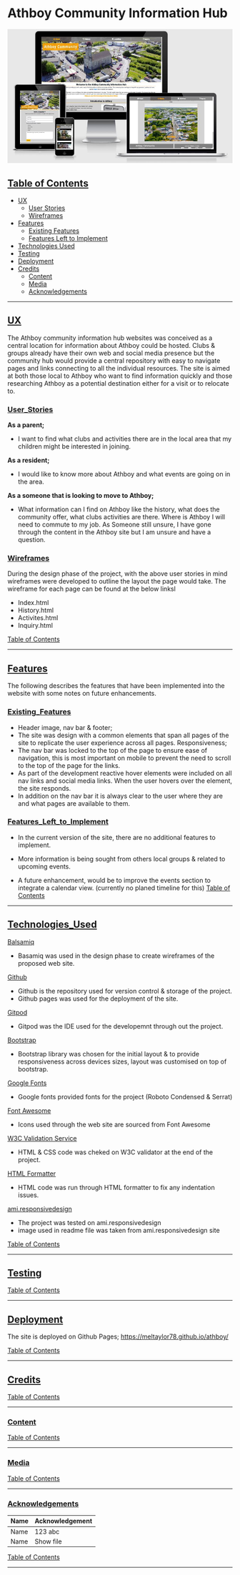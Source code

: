# **Athboy Community Information Hub** 
<img src="/development_assets/athboy_community_hub.jpg">

## <ins>Table of Contents<ins>

- [UX](#UX) 
    - [User Stories](#User_Stories)
    - [Wireframes](#Wireframes)
- [Features](#Features)
    - [Existing Features](#Existing_Features)
    - [Features Left to Implement](#Features_Left_to_Implement)
- [Technologies Used](#Technologies_Used)
- [Testing](#Testing)
- [Deployment](#Deployment)
- [Credits](#Credits)
    - [Content](#Content)
    - [Media](#Media)
    - [Acknowledgements](#Acknowledgements)


- - - -
## **<ins>UX</ins>**
The Athboy community information hub websites was conceived as a central location for information about Athboy could be hosted. Clubs & groups 
already have their own web and social media presence but the community hub would provide a central repository with easy to navigate pages and 
links connecting to all the individual resources. The site is aimed at both those local to Athboy who want to find information quickly and 
those researching Athboy as a potential destination either for a visit or to relocate to. 

### <ins>User_Stories</ins>

**As a parent;**
- I want to find what clubs and activities there are in the local area that my children might be interested in joining.

**As a resident;**
- I would like to know more about Athboy and what events are going on in the area.

**As a someone that is looking to move to Athboy;**
- What information can I find on Athboy like the history, what does the community offer, what clubs activities are there. Where is Athboy I will need to commute to my job.
As Someone still unsure, I have gone through the content in the Athboy site but I am unsure and have a question. 

### <ins>Wireframes</ins>
During the design phase of the project, with the above user stories in mind wireframes were developed to outline the layout the page would take.
The wireframe for each page can be found at the below linksl

- Index.html
- History.html
- Activites.html
- Inquiry.html

[Table of Contents](#contents)
- - - -
## **<ins>Features</ins>**
The following describes the features that have been implemented into the website with some notes on future enhancements.
### <ins>Existing_Features</ins>
- Header image, nav bar & footer;
- The site was design with a common elements that span all pages of the site to replicate the user experience across all pages.
Responsiveness;
- The nav bar was locked to the top of the page to ensure ease of navigation, this is most important on mobile to prevent the need to scroll to the top of the page for the links.
- As part of the development reactive hover elements were included on all nav links and social media links. When the user hovers over the element, the site responds.
- In addition on the nav bar it is always clear to the user where they are and what pages are available to them. 

### <ins>Features_Left_to_Implement</ins>
- In the current version of the site, there are no additional features to implement.
- More information is being sought from others local groups & related to upcoming events.

- A future enhancement, would be to improve the events section to integrate a calendar view. (currently no planed timeline for this)
[Table of Contents](#contents)
- - - -
## <ins>Technologies_Used</ins>
[Balsamiq](#https://balsamiq.com/wireframes/)
- Basamiq was used in the design phase to create wireframes of the proposed web site.

[Github](#https://github.com/)
- Github is the repository used for version control & storage of the project.
- Github pages was used for the deployment of the site.

[Gitpod](#https://www.gitpod.io/)
- Gitpod was the IDE used for the developemnt through out the project.

[Bootstrap](#https://getbootstrap.com/)
- Bootstrap library was chosen for the initial layout & to provide responsiveness across devices sizes, layout was customised on top of bootstrap.

[Google Fonts](#https://fonts.google.com/)
- Google fonts provided fonts for the project (Roboto Condensed & Serrat)

[Font Awesome](#https://fontawesome.com/)
- Icons used through the web site are sourced from Font Awesome

[W3C Validation Service](#https://validator.w3.org/)
- HTML & CSS code was cheked on W3C validator at the end of the project.

[HTML Formatter](#https://webformatter.com/html)
- HTML code was run through HTML formatter to fix any indentation issues.

[ami.responsivedesign](#http://ami.responsivedesign.is/#)
- The project was tested on ami.responsivedesign
- image used in readme file was taken from ami.responsivedesign site


[Table of Contents](#contents)
- - - -
## <ins>Testing</ins>

[Table of Contents](#contents)
- - - -

## <ins>Deployment</ins>
The site is deployed on Github Pages;
    https://meltaylor78.github.io/athboy/

[Table of Contents](#contents)
- - - -

## <ins>Credits</ins>

[Table of Contents](#contents)
- - - -

### <ins>Content</ins>

[Table of Contents](#contents)
- - - -

### <ins>Media</ins>

[Table of Contents](#contents)
- - - -

### <ins>Acknowledgements</ins>
| Name | Acknowledgement |
| --- | --- |
| Name | 123 abc |
| Name | Show file |
[Table of Contents](#contents)
- - - -


